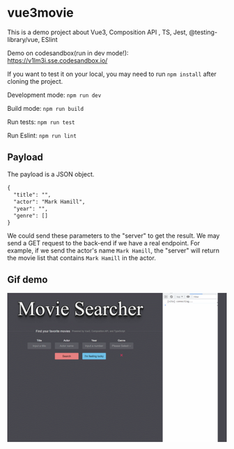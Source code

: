 # vue3movie
This is a demo project about Vue3, Composition API , TS, Jest, @testing-library/vue, ESlint

Demo on codesandbox(run in dev mode!):
https://v1lm3i.sse.codesandbox.io/

If you want to test it on your local, you may need to run `npm install` after cloning the project.

Development mode:
`npm run dev`

Build mode:
`npm run build`

Run tests:
`npm run test`

Run Eslint:
`npm run lint`

## Payload
The payload is a JSON object.

```
{
  "title": "",
  "actor": "Mark Hamill",
  "year": "",
  "genre": []
}
```
We could send these parameters to the "server" to get the result. We may send a GET request to the back-end if we have a real endpoint.
For example, if we send the actor's name `Mark Hamill`, the "server" will return the movie list that contains `Mark Hamill` in the actor.

## Gif demo
![Alt Text](https://raw.githubusercontent.com/Killea/vue3movie/main/GIF_2022-6-23%2021-48-38.gif)